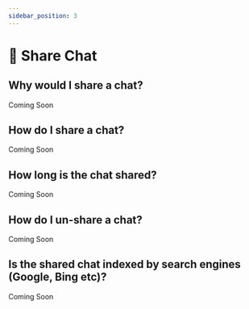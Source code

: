 ```yaml
---
sidebar_position: 3
---
```


# 👫 Share Chat

## Why would I share a chat?

Coming Soon

## How do I share a chat?

Coming Soon

## How long is the chat shared?

Coming Soon

## How do I un-share a chat?

Coming Soon

## Is the shared chat indexed by search engines (Google, Bing etc)?

Coming Soon
